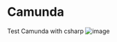 # Camunda
Test Camunda with csharp
  ![image](https://user-images.githubusercontent.com/80580481/235461979-356f081c-a632-469a-a849-5850e2481be7.png)
